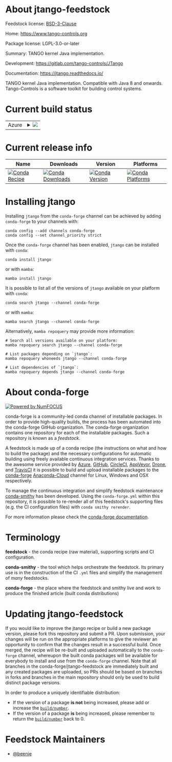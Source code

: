 About jtango-feedstock
======================

Feedstock license: [BSD-3-Clause](https://github.com/conda-forge/jtango-feedstock/blob/main/LICENSE.txt)

Home: https://www.tango-controls.org

Package license: LGPL-3.0-or-later

Summary: TANGO kernel Java implementation.

Development: https://gitlab.com/tango-controls/JTango

Documentation: https://jtango.readthedocs.io/

TANGO kernel Java implementation. Compatible with Java 8 and onwards.
Tango-Controls is a software toolkit for building control systems.


Current build status
====================


<table>
    
  <tr>
    <td>Azure</td>
    <td>
      <details>
        <summary>
          <a href="https://dev.azure.com/conda-forge/feedstock-builds/_build/latest?definitionId=12598&branchName=main">
            <img src="https://dev.azure.com/conda-forge/feedstock-builds/_apis/build/status/jtango-feedstock?branchName=main">
          </a>
        </summary>
        <table>
          <thead><tr><th>Variant</th><th>Status</th></tr></thead>
          <tbody><tr>
              <td>linux_64</td>
              <td>
                <a href="https://dev.azure.com/conda-forge/feedstock-builds/_build/latest?definitionId=12598&branchName=main">
                  <img src="https://dev.azure.com/conda-forge/feedstock-builds/_apis/build/status/jtango-feedstock?branchName=main&jobName=linux&configuration=linux%20linux_64_" alt="variant">
                </a>
              </td>
            </tr><tr>
              <td>osx_64</td>
              <td>
                <a href="https://dev.azure.com/conda-forge/feedstock-builds/_build/latest?definitionId=12598&branchName=main">
                  <img src="https://dev.azure.com/conda-forge/feedstock-builds/_apis/build/status/jtango-feedstock?branchName=main&jobName=osx&configuration=osx%20osx_64_" alt="variant">
                </a>
              </td>
            </tr><tr>
              <td>win_64</td>
              <td>
                <a href="https://dev.azure.com/conda-forge/feedstock-builds/_build/latest?definitionId=12598&branchName=main">
                  <img src="https://dev.azure.com/conda-forge/feedstock-builds/_apis/build/status/jtango-feedstock?branchName=main&jobName=win&configuration=win%20win_64_" alt="variant">
                </a>
              </td>
            </tr>
          </tbody>
        </table>
      </details>
    </td>
  </tr>
</table>

Current release info
====================

| Name | Downloads | Version | Platforms |
| --- | --- | --- | --- |
| [![Conda Recipe](https://img.shields.io/badge/recipe-jtango-green.svg)](https://anaconda.org/conda-forge/jtango) | [![Conda Downloads](https://img.shields.io/conda/dn/conda-forge/jtango.svg)](https://anaconda.org/conda-forge/jtango) | [![Conda Version](https://img.shields.io/conda/vn/conda-forge/jtango.svg)](https://anaconda.org/conda-forge/jtango) | [![Conda Platforms](https://img.shields.io/conda/pn/conda-forge/jtango.svg)](https://anaconda.org/conda-forge/jtango) |

Installing jtango
=================

Installing `jtango` from the `conda-forge` channel can be achieved by adding `conda-forge` to your channels with:

```
conda config --add channels conda-forge
conda config --set channel_priority strict
```

Once the `conda-forge` channel has been enabled, `jtango` can be installed with `conda`:

```
conda install jtango
```

or with `mamba`:

```
mamba install jtango
```

It is possible to list all of the versions of `jtango` available on your platform with `conda`:

```
conda search jtango --channel conda-forge
```

or with `mamba`:

```
mamba search jtango --channel conda-forge
```

Alternatively, `mamba repoquery` may provide more information:

```
# Search all versions available on your platform:
mamba repoquery search jtango --channel conda-forge

# List packages depending on `jtango`:
mamba repoquery whoneeds jtango --channel conda-forge

# List dependencies of `jtango`:
mamba repoquery depends jtango --channel conda-forge
```


About conda-forge
=================

[![Powered by
NumFOCUS](https://img.shields.io/badge/powered%20by-NumFOCUS-orange.svg?style=flat&colorA=E1523D&colorB=007D8A)](https://numfocus.org)

conda-forge is a community-led conda channel of installable packages.
In order to provide high-quality builds, the process has been automated into the
conda-forge GitHub organization. The conda-forge organization contains one repository
for each of the installable packages. Such a repository is known as a *feedstock*.

A feedstock is made up of a conda recipe (the instructions on what and how to build
the package) and the necessary configurations for automatic building using freely
available continuous integration services. Thanks to the awesome service provided by
[Azure](https://azure.microsoft.com/en-us/services/devops/), [GitHub](https://github.com/),
[CircleCI](https://circleci.com/), [AppVeyor](https://www.appveyor.com/),
[Drone](https://cloud.drone.io/welcome), and [TravisCI](https://travis-ci.com/)
it is possible to build and upload installable packages to the
[conda-forge](https://anaconda.org/conda-forge) [Anaconda-Cloud](https://anaconda.org/)
channel for Linux, Windows and OSX respectively.

To manage the continuous integration and simplify feedstock maintenance
[conda-smithy](https://github.com/conda-forge/conda-smithy) has been developed.
Using the ``conda-forge.yml`` within this repository, it is possible to re-render all of
this feedstock's supporting files (e.g. the CI configuration files) with ``conda smithy rerender``.

For more information please check the [conda-forge documentation](https://conda-forge.org/docs/).

Terminology
===========

**feedstock** - the conda recipe (raw material), supporting scripts and CI configuration.

**conda-smithy** - the tool which helps orchestrate the feedstock.
                   Its primary use is in the construction of the CI ``.yml`` files
                   and simplify the management of *many* feedstocks.

**conda-forge** - the place where the feedstock and smithy live and work to
                  produce the finished article (built conda distributions)


Updating jtango-feedstock
=========================

If you would like to improve the jtango recipe or build a new
package version, please fork this repository and submit a PR. Upon submission,
your changes will be run on the appropriate platforms to give the reviewer an
opportunity to confirm that the changes result in a successful build. Once
merged, the recipe will be re-built and uploaded automatically to the
`conda-forge` channel, whereupon the built conda packages will be available for
everybody to install and use from the `conda-forge` channel.
Note that all branches in the conda-forge/jtango-feedstock are
immediately built and any created packages are uploaded, so PRs should be based
on branches in forks and branches in the main repository should only be used to
build distinct package versions.

In order to produce a uniquely identifiable distribution:
 * If the version of a package **is not** being increased, please add or increase
   the [``build/number``](https://docs.conda.io/projects/conda-build/en/latest/resources/define-metadata.html#build-number-and-string).
 * If the version of a package **is** being increased, please remember to return
   the [``build/number``](https://docs.conda.io/projects/conda-build/en/latest/resources/define-metadata.html#build-number-and-string)
   back to 0.

Feedstock Maintainers
=====================

* [@beenje](https://github.com/beenje/)

